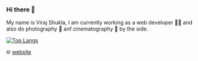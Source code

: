 ### Hi there 👋
My name is Viraj Shukla, I am currently working as a web developer 🧑‍💻 and also do photography 📸 anf cinematography 🎥 by the side.

[![Top Langs](https://github-readme-stats.vercel.app/api/top-langs/?username=VirajS00&theme=gotham)](https://github-readme-stats.vercel.app/api/top-langs/?username=VirajS00&theme=gotham)

🌐 [website](http://virajshukla.com/)

<!--
**VirajS00/VirajS00** is a ✨ _special_ ✨ repository because its `README.md` (this file) appears on your GitHub profile.

Here are some ideas to get you started:

- 🔭 I’m currently working on ...
- 🌱 I’m currently learning ...
- 👯 I’m looking to collaborate on ...
- 🤔 I’m looking for help with ...
- 💬 Ask me about ...
- 📫 How to reach me: ...
- 😄 Pronouns: ...
- ⚡ Fun fact: ...
-->
